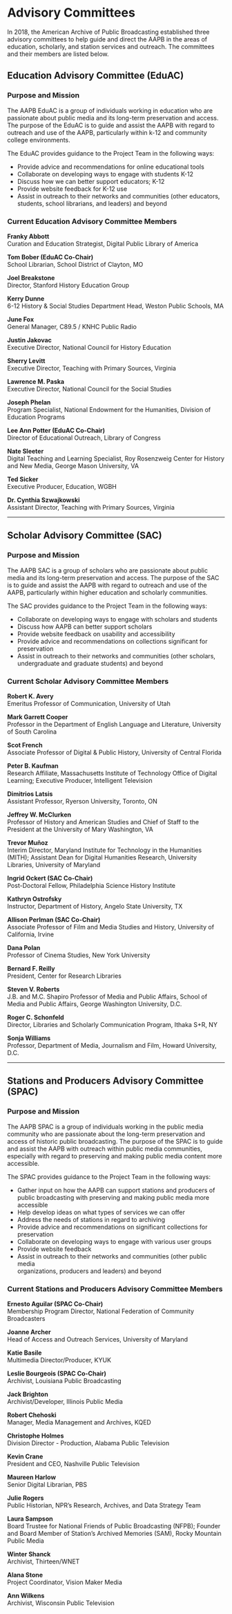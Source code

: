 # Advisory Committees


In 2018, the American Archive of Public Broadcasting established three advisory committees to help guide and direct the AAPB in the areas of education, scholarly, and station services and outreach. The committees and their members are listed below.

## Education Advisory Committee (EduAC)

### Purpose and Mission
The AAPB EduAC is a group of individuals working in education who are passionate
about public media and its long-term preservation and access. The purpose of the EduAC
is to guide and assist the AAPB with regard to outreach and use of the AAPB,
particularly within k-12 and community college environments.

The EduAC provides guidance to the Project Team in the following ways: <br>
- Provide advice and recommendations for online educational tools <br>
- Collaborate on developing ways to engage with students K-12 <br>
- Discuss how we can better support educators; K-12 <br>
- Provide website feedback for K-12 use <br>
- Assist in outreach to their networks and communities (other educators, students, school librarians, and leaders) and beyond <br>

### Current Education Advisory Committee Members 

**Franky Abbott**
<br>Curation and Education Strategist, Digital Public Library of America

**Tom Bober (EduAC Co-Chair)**
<br>School Librarian, School District of Clayton, MO

**Joel Breakstone**
<br>Director, Stanford History Education Group

**Kerry Dunne**
<br>6-12 History & Social Studies Department Head, Weston Public Schools, MA

**June Fox**
<br>General Manager, C89.5 / KNHC Public Radio

**Justin Jakovac**
<br>Executive Director, National Council for History Education

**Sherry Levitt**
<br>Executive Director, Teaching with Primary Sources, Virginia 

**Lawrence M. Paska**
<br>Executive Director, National Council for the Social Studies

**Joseph Phelan**
<br>Program Specialist, National Endowment for the Humanities, Division of Education Programs

**Lee Ann Potter (EduAC Co-Chair)**
<br>Director of Educational Outreach, Library of Congress

**Nate Sleeter**
<br>Digital Teaching and Learning Specialist, Roy Rosenzweig Center for History and New Media, George Mason University, VA

**Ted Sicker**
<br>Executive Producer, Education, WGBH

**Dr. Cynthia Szwajkowski**
<br>Assistant Director, Teaching with Primary Sources, Virginia

---

## Scholar Advisory Committee (SAC)

### Purpose and Mission
The AAPB SAC is a group of scholars who are passionate about public media and its
long-term preservation and access. The purpose of the SAC is to guide and assist the
AAPB with regard to outreach and use of the AAPB, particularly within higher education
and scholarly communities.

The SAC provides guidance to the Project Team in the following ways: <br>
- Collaborate on developing ways to engage with scholars and students <br>
- Discuss how AAPB can better support scholars <br>
- Provide website feedback on usability and accessibility <br>
- Provide advice and recommendations on collections significant for preservation <br>
- Assist in outreach to their networks and communities (other scholars, undergraduate and graduate students) and beyond <br>

### Current Scholar Advisory Committee Members 

**Robert K. Avery**
<br>Emeritus Professor of Communication, University of Utah

**Mark Garrett Cooper**
<br>Professor in the Department of English Language and Literature, University of South Carolina

**Scot French**
<br>Associate Professor of Digital & Public History, University of Central Florida

**Peter B. Kaufman**
<br>Research Affiliate, Massachusetts Institute of Technology Office of Digital Learning; Executive Producer, Intelligent Television

**Dimitrios Latsis**
<br>Assistant Professor, Ryerson University, Toronto, ON

**Jeffrey W. McClurken**
<br>Professor of History and American Studies and Chief of Staff to the President at the University of Mary Washington, VA

**Trevor Muñoz**
<br>Interim Director, Maryland Institute for Technology in the Humanities (MITH); Assistant Dean for Digital Humanities Research, University Libraries, University of Maryland

**Ingrid Ockert (SAC Co-Chair)**
<br>Post-Doctoral Fellow, Philadelphia Science History Institute

**Kathryn Ostrofsky**
<br>Instructor, Department of History, Angelo State University, TX

**Allison Perlman (SAC Co-Chair)**
<br>Associate Professor of Film and Media Studies and History, University of California, Irvine 

**Dana Polan**
<br>Professor of Cinema Studies, New York University

**Bernard F. Reilly**
<br>President, Center for Research Libraries 

**Steven V. Roberts**
<br>J.B. and M.C. Shapiro Professor of Media and Public Affairs, School of Media and Public Affairs, George Washington University, D.C.

**Roger C. Schonfeld**
<br>Director, Libraries and Scholarly Communication Program, Ithaka S+R, NY

**Sonja Williams**
<br>Professor, Department of Media, Journalism and Film, Howard University, D.C.

---

## Stations and Producers Advisory Committee (SPAC)

### Purpose and Mission
The AAPB SPAC is a group of individuals working in the public media
community who are passionate about the long-term preservation and access of historic
public broadcasting. The purpose of the SPAC is to guide and assist the AAPB with
outreach within public media communities, especially with regard to preserving and
making public media content more accessible.

The SPAC provides guidance to the Project Team in the following ways: <br>
- Gather input on how the AAPB can support stations and producers of public broadcasting with preserving and making public media more accessible <br>
- Help develop ideas on what types of services we can offer <br>
- Address the needs of stations in regard to archiving <br>
- Provide advice and recommendations on significant collections for preservation <br>
- Collaborate on developing ways to engage with various user groups <br>
- Provide website feedback <br>
- Assist in outreach to their networks and communities (other public media <br>
organizations, producers and leaders) and beyond <br>

### Current Stations and Producers Advisory Committee Members

**Ernesto Aguilar (SPAC Co-Chair)**
<br>Membership Program Director, National Federation of Community Broadcasters

**Joanne Archer**
<br>Head of Access and Outreach Services, University of Maryland

**Katie Basile**
<br>Multimedia Director/Producer, KYUK

**Leslie Bourgeois (SPAC Co-Chair)**
<br>Archivist, Louisiana Public Broadcasting

**Jack Brighton**
<br>Archivist/Developer, Illinois Public Media

**Robert Chehoski**
<br>Manager, Media Management and Archives, KQED

**Christophe Holmes**
<br>Division Director - Production, Alabama Public Television

**Kevin Crane**
<br>President and CEO, Nashville Public Television

**Maureen Harlow**
<br>Senior Digital Librarian, PBS

**Julie Rogers** 
<br>Public Historian, NPR’s Research, Archives, and Data Strategy Team

**Laura Sampson**
<br>Board Trustee for National Friends of Public Broadcasting (NFPB); Founder and Board Member of Station’s Archived Memories (SAM), Rocky Mountain Public Media

**Winter Shanck**
<br>Archivist, Thirteen/WNET 

**Alana Stone**
<br>Project Coordinator, Vision Maker Media

**Ann Wilkens**
<br>Archivist, Wisconsin Public Television
